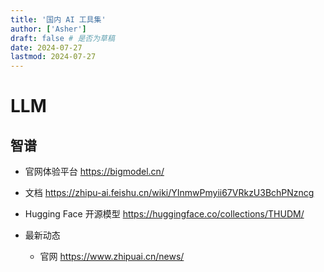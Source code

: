 ```yaml
---
title: '国内 AI 工具集'
author: ['Asher']
draft: false # 是否为草稿
date: 2024-07-27
lastmod: 2024-07-27
---
```




# LLM

## 智谱

* 官网体验平台 https://bigmodel.cn/

* 文档 https://zhipu-ai.feishu.cn/wiki/YInmwPmyii67VRkzU3BchPNzncg

* Hugging Face 开源模型 https://huggingface.co/collections/THUDM/
* 最新动态 
  * 官网 https://www.zhipuai.cn/news/






